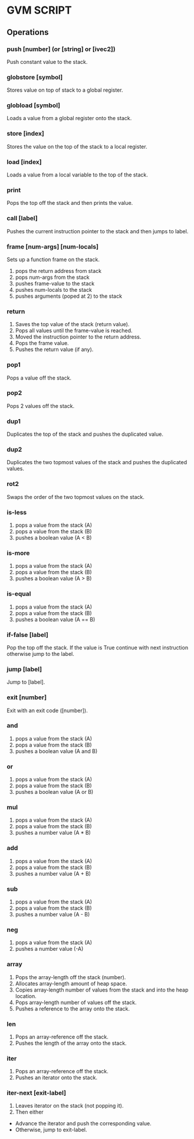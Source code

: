 # GVM SCRIPT

## Operations

### push [number] (or [string] or [ivec2])

Push constant value to the stack.

### globstore [symbol]

Stores value on top of stack to a global register.

### globload [symbol]

Loads a value from a global register onto the stack.

### store [index]

Stores the value on the top of the stack to a local register.

### load [index]

Loads a value from a local variable to the top of the stack.

### print 

Pops the top off the stack and then prints the value.

### call [label]

Pushes the current instruction pointer to the stack and then jumps to label.

### frame [num-args] [num-locals]

Sets up a function frame on the stack.
1. pops the return address from stack
2. pops num-args from the stack
3. pushes frame-value to the stack
4. pushes num-locals to the stack
5. pushes arguments (poped at 2) to the stack 

### return

1. Saves the top value of the stack (return value).
2. Pops all values until the frame-value is reached.
3. Moved the instruction pointer to the return address.
4. Pops the frame value.
5. Pushes the return value (if any).

### pop1

Pops a value off the stack.

### pop2

Pops 2 values off the stack.

### dup1  

Duplicates the top of the stack and pushes the duplicated value.

### dup2

Duplicates the two topmost values of the stack and pushes the duplicated values.

### rot2

Swaps the order of the two topmost values on the stack.

### is-less

1. pops a value from the stack (A)
2. pops a value from the stack (B)
3. pushes a boolean value (A < B)

### is-more

1. pops a value from the stack (A)
2. pops a value from the stack (B)
3. pushes a boolean value (A > B)

### is-equal

1. pops a value from the stack (A)
2. pops a value from the stack (B)
3. pushes a boolean value (A == B)

### if-false [label]

Pop the top off the stack. If the value is True continue with next instruction otherwise jump to the label.

### jump [label]

Jump to [label].

### exit [number]

Exit with an exit code ([number]).

### and 

1. pops a value from the stack (A)
2. pops a value from the stack (B)
3. pushes a boolean value (A and B)

### or

1. pops a value from the stack (A)
2. pops a value from the stack (B)
3. pushes a boolean value (A or B)

### mul

1. pops a value from the stack (A)
2. pops a value from the stack (B)
3. pushes a number value (A * B)

### add

1. pops a value from the stack (A)
2. pops a value from the stack (B)
3. pushes a number value (A + B)

### sub

1. pops a value from the stack (A)
2. pops a value from the stack (B)
3. pushes a number value (A - B)

### neg

1. pops a value from the stack (A)
3. pushes a number value (-A)

### array

1. Pops the array-length off the stack (number).
2. Allocates array-length amount of heap space. 
3. Copies array-length number of values from the stack and into the heap location.
4. Pops array-length number of values off the stack.
5. Pushes a reference to the array onto the stack.

### len

1. Pops an array-reference off the stack.
2. Pushes the length of the array onto the stack.

### iter

1. Pops an array-reference off the stack.
2. Pushes an iterator onto the stack.

### iter-next [exit-label]

1. Leaves iterator on the stack (not popping it).
2. Then either
 - Advance the iterator and push the corresponding value.
 - Otherwise, jump to exit-label.